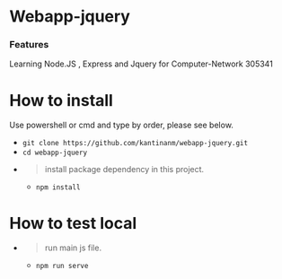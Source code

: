 # Webapp-jquery  

### Features

 Learning Node.JS , Express and Jquery for Computer-Network 305341

# How to install

Use powershell or cmd and type by order, please see below.

- `git clone https://github.com/kantinanm/webapp-jquery.git`
- `cd webapp-jquery`
- > install package dependency in this project.
  - `npm install`

# How to test local

- > run main js file.
  - `npm run serve`
